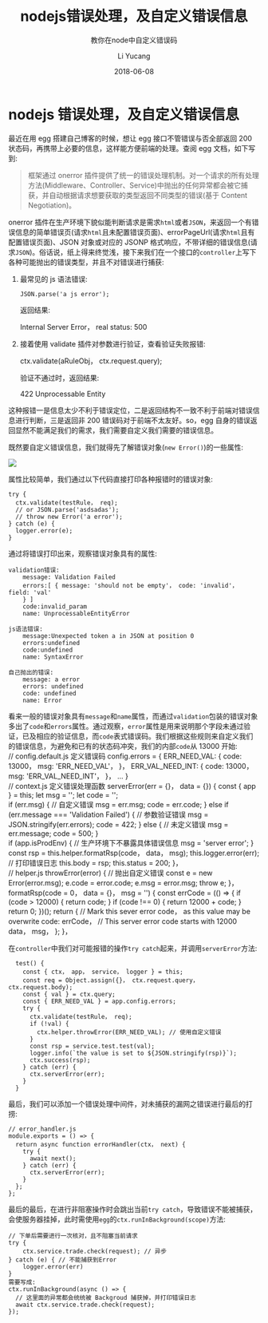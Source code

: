 ﻿---
layout: post
title: nodejs错误处理，及自定义错误信息
subtitle: 教你在node中自定义错误码
date: 2018-06-08
author: Li Yucang
catalog: true
tags:
  - node
---

# nodejs 错误处理，及自定义错误信息

最近在用 egg 搭建自己博客的时候，想让 egg 接口不管错误与否全部返回 200 状态码，再携带上必要的信息，这样能方便前端的处理。查阅 egg 文档，如下写到:

> 框架通过 onerror 插件提供了统一的错误处理机制。对一个请求的所有处理方法(Middleware、Controller、Service)中抛出的任何异常都会被它捕获，并自动根据请求想要获取的类型返回不同类型的错误(基于 Content Negotiation)。

onerror 插件在生产环境下貌似能判断请求是需求`html`或者`JSON`，来返回一个有错误信息的简单错误页(请求`html`且未配置错误页面)、errorPageUrl(请求`html`且有配置错误页面)、JSON 对象或对应的 JSONP 格式响应，不带详细的错误信息(请求`JSON`)。俗话说，纸上得来终觉浅，接下来我们在一个接口的`controller`上写下各种可能抛出的错误类型，并且不对错误进行捕获:

1.  最常见的 js 语法错误:

        JSON.parse('a js error');

    返回结果:

    Internal Server Error， real status: 500

2.  接着使用 validate 插件对参数进行验证，查看验证失败报错:

    ctx.validate(aRuleObj， ctx.request.query);

    验证不通过时，返回结果:

    422 Unprocessable Entity

这种报错一是信息太少不利于错误定位，二是返回结构不一致不利于前端对错误信息进行判断，三是返回非 200 错误码对于前端不太友好。so，egg 自身的错误返回显然不能满足我们的需求，我们需要自定义我们需要的错误信息。

既然要自定义错误信息，我们就得先了解错误对象(`new Error()`)的一些属性:

![](http://cdn.vivigo.xyz/blog/1552642299633_228.png)

属性比较简单，我们通过以下代码直接打印各种报错时的错误对象:

    try {
      ctx.validate(testRule， req);
      // or JSON.parse('asdsadas');
      // throw new Error('a error');
    } catch (e) {
      logger.error(e);
    }

通过将错误打印出来，观察错误对象具有的属性:

    validation错误:
        message: Validation Failed
        errors:[ { message: 'should not be empty'， code: 'invalid'， field: 'val'
        } ]
        code:invalid_param
        name: UnprocessableEntityError

    js语法错误:
        message:Unexpected token a in JSON at position 0
        errors:undefined
        code:undefined
        name: SyntaxError

    自己抛出的错误:
        message: a error
        errors: undefined
        code: undefined
        name: Error

看来一般的错误对象具有`message`和`name`属性，而通过`validation`包装的错误对象多出了`code`和`errors`属性。通过观察，`error`属性是用来说明那个字段未通过验证，已及相应的验证信息，而`code`表式错误码。我们根据这些规则来自定义我们的错误信息，为避免和已有的状态码冲突，我们的内部`code`从 13000 开始:   
 // config.default.js 定义错误码 config.errors = { ERR_NEED_VAL: { code: 13000， msg: 'ERR_NEED_VAL'， }， ERR_VAL_NEED_INT: { code: 13000， msg: 'ERR_VAL_NEED_INT'， }， ... }   
 // context.js 定义错误处理函数 serverError(err = {}， data = {}) { const { app } = this; let msg = ''; let code = '';   
 if (err.msg) { // 自定义错误 msg = err.msg; code = err.code; } else if (err.message === 'Validation Failed') { // 参数验证错误 msg = JSON.stringify(err.errors); code = 422; } else { // 未定义错误 msg = err.message; code = 500; }   
 if (app.isProdEnv) { // 生产环境下不暴露具体错误信息 msg = 'server error'; }   
 const rsp = this.helper.formatRsp(code， data， msg); this.logger.error(err); // 打印错误日志 this.body = rsp; this.status = 200; }，   
 // helper.js throwError(error) { // 抛出自定义错误 const e = new Error(error.msg); e.code = error.code; e.msg = error.msg; throw e; }， formatRsp(code = 0， data = {}， msg = '') { const errCode = (() => { if (code > 12000) { return code; } if (code !== 0) { return 12000 + code; } return 0; })(); return { // Mark this sever error code， as this value may be overwrite code: errCode， // This server error code starts with 12000 data， msg， }; }，

在`controller`中我们对可能报错的操作`try catch`起来，并调用`serverError`方法:

      test() {
        const { ctx， app， service， logger } = this;
        const req = Object.assign({}， ctx.request.query， ctx.request.body);
        const { val } = ctx.query;
        const { ERR_NEED_VAL } = app.config.errors;
        try {
          ctx.validate(testRule， req);
          if (!val) {
            ctx.helper.throwError(ERR_NEED_VAL); // 使用自定义错误
          }
          const rsp = service.test.test(val);
          logger.info(`the value is set to ${JSON.stringify(rsp)}`);
          ctx.success(rsp);
        } catch (err) {
          ctx.serverError(err);
        }
      }

最后，我们可以添加一个错误处理中间件，对未捕获的漏网之错误进行最后的打捞:

    // error_handler.js
    module.exports = () => {
      return async function errorHandler(ctx， next) {
        try {
          await next();
        } catch (err) {
          ctx.serverError(err);
        }
      };
    };

最后的最后，在进行非阻塞操作时会跳出当前`try catch`，导致错误不能被捕获，会使服务器挂掉，此时需使用`egg`的`ctx.runInBackground(scope)`方法:

    // 下单后需要进行一次核对，且不阻塞当前请求
    try {
        ctx.service.trade.check(request); // 异步
    } catch (e) { // 不能捕获到Error
        logger.error(err)
    }
    需要写成:
    ctx.runInBackground(async () => {
      // 这里面的异常都会统统被 Backgroud 捕获掉，并打印错误日志
      await ctx.service.trade.check(request);
    });

